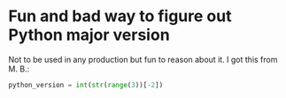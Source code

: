# Fun and bad way to figure out Python major version

Not to be used in any production but fun to reason about it. I got this from M.
B.:
```python
python_version = int(str(range(3))[-2])
```
